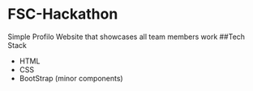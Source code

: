 # FSC-Hackathon
Simple Profilo Website that showcases all team members work
##Tech Stack
- HTML
- CSS
- BootStrap (minor components)
